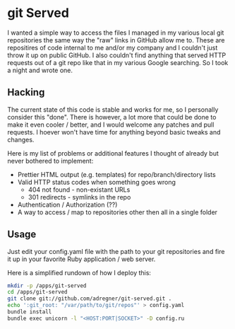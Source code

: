 git Served
==========

I wanted a simple way to access the files I managed in my various local git repositories the same way the "raw" links in GitHub allow me to.  These are repositires of code internal to me and/or my company and I couldn't just throw it up on public GitHub.  I also couldn't find anything that served HTTP requests out of a git repo like that in my various Google searching.  So I took a night and wrote one.

Hacking
-------

The current state of this code is stable and works for me, so I personally consider this "done".  There is however, a lot more that could be done to make it even cooler / better, and I would welcome any patches and pull requests.  I hoever won't have time for anything beyond basic tweaks and changes.

Here is my list of problems or additional features I thought of already but never bothered to implement:

* Prettier HTML output (e.g. templates) for repo/branch/directory lists
* Valid HTTP status codes when something goes wrong
  * 404 not found - non-existant URLs
  * 301 redirects - symlinks in the repo
* Authentication / Authorization (??)
* A way to access / map to repositories other then all in a single folder

Usage
-----

Just edit your config.yaml file with the path to your git repositories and fire it up in your favorite Ruby application / web server.

Here is a simplified rundown of how I deploy this:

```bash
mkdir -p /apps/git-served
cd /apps/git-served
git clone git://github.com/adregner/git-served.git .
echo ':git_root: "/var/path/to/git/repos"' > config.yaml
bundle install
bundle exec unicorn -l "<HOST:PORT|SOCKET>" -D config.ru
```
